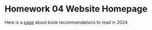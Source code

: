 # Homework 04 Website Homepage

Here is a [page](cultural_rec.md) about book recommendations to read in 2024.
